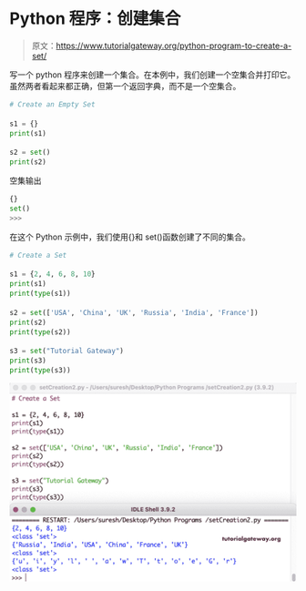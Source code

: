 # Python 程序：创建集合

> 原文：<https://www.tutorialgateway.org/python-program-to-create-a-set/>

写一个 python 程序来创建一个集合。在本例中，我们创建一个空集合并打印它。虽然两者看起来都正确，但第一个返回字典，而不是一个空集合。

```py
# Create an Empty Set

s1 = {}
print(s1)

s2 = set()
print(s2)
```

空集输出

```py
{}
set()
>>> 
```

在这个 Python 示例中，我们使用{}和 set()函数创建了不同的集合。

```py
# Create a Set

s1 = {2, 4, 6, 8, 10}
print(s1)
print(type(s1))

s2 = set(['USA', 'China', 'UK', 'Russia', 'India', 'France'])
print(s2)
print(type(s2))

s3 = set("Tutorial Gateway")
print(s3)
print(type(s3))
```

![Python Program to Create a Set 2](img/591ee11bea98ce728176d825ed7bf687.png)